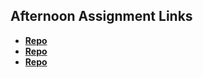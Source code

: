 ## Afternoon Assignment Links

* **[Repo](https://github.com/DanielCoder12/<ASSIGNMENT_REPO>)**
* **[Repo](https://github.com/DanielCoder12/<ASSIGNMENT_REPO>)**
* **[Repo](https://github.com/DanielCoder12/<ASSIGNMENT_REPO>)**
